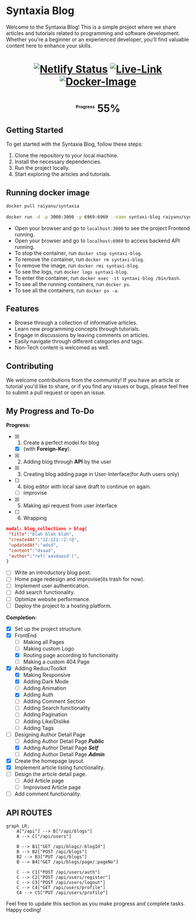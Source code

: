 # Syntaxia Blog

Welcome to the Syntaxia Blog! This is a simple project where we share articles and tutorials related to programming and software development. Whether you're a beginner or an experienced developer, you'll find valuable content here to enhance your skills.

<h1 style="text-align:center;">

[![Netlify Status](https://api.netlify.com/api/v1/badges/c4d4676e-fdf5-4d37-b88c-913f7f51dead/deploy-status)](https://app.netlify.com/sites/syntaxi/deploys) [![Live-Link](https://img.shields.io/badge/Live-Link-blue)](https://syntaxi.netlify.app/) [![Docker-Image](https://img.shields.io/badge/Docker-Image-white)](https://hub.docker.com/r/raiyanu/syntaxia)

</h1>

<h1 style="text-align:center;"> <sup style="display:inline;font-size:12px;">Progress</sup> 55%</h1>

## Getting Started

To get started with the Syntaxia Blog, follow these steps:

1. Clone the repository to your local machine.
2. Install the necessary dependencies.
3. Run the project locally.
4. Start exploring the articles and tutorials.

## Running docker image
  
```bash
docker pull raiyanu/syntaxia
  
docker run -d -p 3000:3000 -p 6969:6969 --name syntaxi-blog raiyanu/syntaxia:latest
```  

- Open your browser and go to `localhost:3000` to see the project Frontend running.
- Open your browser and go to `localhost:6969` to access backend API running.
- To stop the container, run `docker stop syntaxi-blog`.
- To remove the container, run `docker rm syntaxi-blog`.
- To remove the image, run `docker rmi syntaxi-blog`.
- To see the logs, run `docker logs syntaxi-blog`.
- To enter the container, run `docker exec -it syntaxi-blog /bin/bash`.
- To see all the running containers, run `docker ps`.
- To see all the containers, run `docker ps -a`.

## Features

- Browse through a collection of informative articles.
- Learn new programming concepts through tutorials.
- Engage in discussions by leaving comments on articles.
- Easily navigate through different categories and tags.
- Non-Tech content is welcomed as well.

## Contributing

We welcome contributions from the community! If you have an article or tutorial you'd like to share, or if you find any issues or bugs, please feel free to submit a pull request or open an issue.

## My Progress and To-Do

**Progress:**

- [x] 1. Create a perfect model for blog
  - [x] (with **Foreign-Key**).
- [x] 2. Adding blog through **API** by the user
- [x] 3. Creating blog adding page in User-Interface(for Auth users only)
- [ ] 4. blog editor with local save draft to continue on again.
  - [ ] improvise
- [x] 5. Making api request from user interface
- [ ] 6. Wrapping

```json
modal: blog_collections > blog{
 "title":"blah blah blah",
 "createdAt":"12:121:!2:!@",
 "updatedAt":"adsd",
 "content":"dsaad",
 "author":"ref('aasdaasd')",
}
```

- [ ] Write an introductory blog post.
- [ ] Home page redesign and improvise(its trash for now).
- [ ] Implement user authentication.
- [ ] Add search functionality.
- [ ] Optimize website performance.
- [ ] Deploy the project to a hosting platform.

**Completion:**

- [x] Set up the project structure.
- [x] FrontEnd
  - [ ] Making all Pages
  - [ ] Making custom Logo
  - [x] Routing page according to functionality
  - [ ] Making a custom 404 Page
- [x] Adding Redux/Toolkit
  - [x] Making Responsive
  - [X] Adding Dark Mode
  - [ ] Adding Animation
  - [x] Adding Auth
  - [ ] Adding Comment Section
  - [ ] Adding Search functionality
  - [ ] Adding Pagination
  - [ ] Adding Like/Dislike
  - [ ] Adding Tags
- [ ] Designing Author Detail Page
  - [ ] Adding Author Detail Page ***Public***
  - [x] Adding Author Detail Page ***Self***
  - [ ] Adding Author Detail Page ***Admin***
- [x] Create the homepage layout.
- [x] Implement article listing functionality.
- [ ] Design the article detail page.
  - [ ] Add Article page
  - [ ] Improvised Article page
- [ ] Add comment functionality.

## API ROUTES

```mermaid 
graph LR;
    A["/api"] --> B["/api/blogs"]
    A --> C["/api/users"]

    B --> B1["GET /api/blogs/:blogId"]
    B --> B2["POST /api/blogs"]
    B2 --> B3["PUT /api/blogs"]
    B --> B4["GET /api/blogs/page/:pageNo"]

    C --> C1["POST /api/users/auth"]
    C --> C2["POST /api/users/register"]
    C --> C3["POST /api/users/logout"]
    C --> C4["GET /api/users/profile"]
    C4 --> C5["PUT /api/users/profile"]

```

Feel free to update this section as you make progress and complete tasks. Happy coding!
